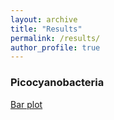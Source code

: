 ```yaml
---
layout: archive
title: "Results"
permalink: /results/
author_profile: true
---
```



### Picocyanobacteria

[Bar plot](https://view.qiime2.org/visualization/?src=https://jthmiller.github.io/blob/master/files/results/picocyano/111524-JM-Picocyanobacteria_taxa-barplot.qzv)


